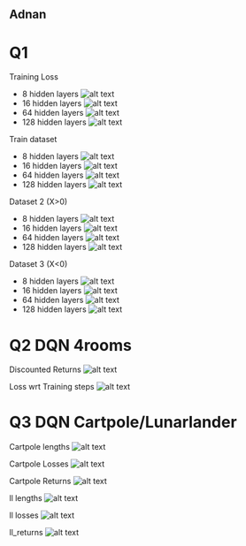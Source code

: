## Adnan

# Q1
Training Loss
- 8 hidden layers
![alt text](image-3.png)
- 16 hidden layers
![alt text](image-7.png)
- 64 hidden layers
![alt text](image-13.png)
- 128 hidden layers
![alt text](image-17.png)

Train dataset
- 8 hidden layers
![alt text](image-4.png)
- 16 hidden layers
![alt text](image-8.png)
- 64 hidden layers
![alt text](image-14.png)
- 128 hidden layers
![alt text](image-18.png)

Dataset 2 (X>0)
- 8 hidden layers
![alt text](image-5.png)
- 16 hidden layers
![alt text](image-11.png)
- 64 hidden layers
![alt text](image-15.png)
- 128 hidden layers
![alt text](image-19.png)

Dataset 3 (X<0)
- 8 hidden layers
![alt text](image-6.png)
- 16 hidden layers
![alt text](image-12.png)
- 64 hidden layers
![alt text](image-16.png)
- 128 hidden layers
![alt text](image-20.png)

# Q2 DQN 4rooms
Discounted Returns
![alt text](image-9.png)

Loss wrt Training steps
![alt text](image-10.png)

# Q3 DQN Cartpole/Lunarlander

Cartpole lengths
![alt text](cartpole_lengths.png)

Cartpole Losses
![alt text](cartpole_losses.png)

Cartpole Returns
![alt text](cartpole_returns.png)

ll lengths
![alt text](lunarlander_lengths.png)

ll losses
![alt text](lunarlander_losses.png)

ll_returns
![alt text](lunarlander_returns.png)